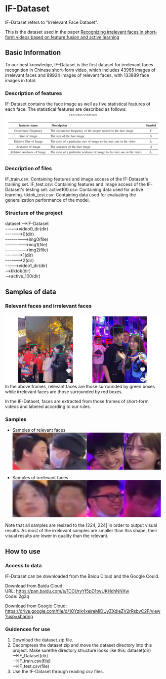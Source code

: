 # IF-Dataset
IF-Dataset refers to "Irrelevant Face Dataset".

This is the dataset used in the paper <a  href ="https://www.sciencedirect.com/science/article/abs/pii/S0925231222008013">Recognizing irrelevant faces in short-form videos based on feature fusion and active learning</a>

## Basic Information
To our best knowledge, IF-Dataset is the first dataset for irrelevant faces recognition in Chinese short-form video, which includes 43965 images of irrelevant faces and 89924 images of relevant faces, with 133889 face images in total. 

### Description of features
IF-Dataset contains the face image as well as five statistical features of each face. The statistical features are described as follows:  
![features_description](imgs/features_description.png)

### Description of files
IF_train.csv: Containing features and image access of the IF-Dataset's training set.
IF_test.csv: Containing features and image access of the IF-Dataset's testing set.
active100.csv: Containing data used for active learning.
tiktok_test.csv: Containing data used for evaluating the generalization performance of the model.

### Structure of the project
dataset
-->IF-Dataset</br>
---->video0_dir(dir)</br> 
------>0(dir)</br>
--------->img0(file)</br>
--------->img1(file)</br>
--------->img2(file)</br>
------>1(dir)</br> 
------>2(dir)</br> 
---->video1_dir(dir)</br>
-->tiktok(dir)</br>
-->active_100(dir)</br>

## Samples of data
### Relevant faces and irrelevant faces
![frames of short-form video](imgs/frames.png)  
In the above frames, relevant faces are those surrounded by green boxes while irrelevant faces are those surrounded by red boxes.  

In the IF-Dataset, faces are extracted from those frames of short-form videos and labeled according to our rules.

### Samples
+ Samples of relevant faces
![relevant faces](imgs/relevant_sample.jpg)

+ Samples of irrelevant faces
![irrelevant faces](imgs/irrelevant_sample.jpg)

Note that all samples are resized to the [224, 224] in order to output visual results. As most of the irrelevant samples are smaller than this shape, their visual results are lower in quality than the relevant.


## How to use
### Access to data
IF-Dataset can be downloaded from the Baidu Cloud and the Google Could.

Download from Baidu Cloud:  
URL: https://pan.baidu.com/s/1CCUryYf5pD1twUKHdhNNXw  
Code: 2g2q 

Download from Google Cloud:  
https://drive.google.com/file/d/1OYzIk4xeireMiDUyZXdIeZV2rRsbvC2F/view?usp=sharing

### Guidences for use
1. Download the dataset.zip file.
2. Decompress the dataset.zip and move the dataset directory into this project. Make surethe directory structure looks like this:
dataset(dir)</br>
-->IF_Dataset(dir)</br>
-->IF_train.csv(file)</br>
-->IF_test.csv(file)</br>
3. Use the IF-Dataset through reading csv files.

